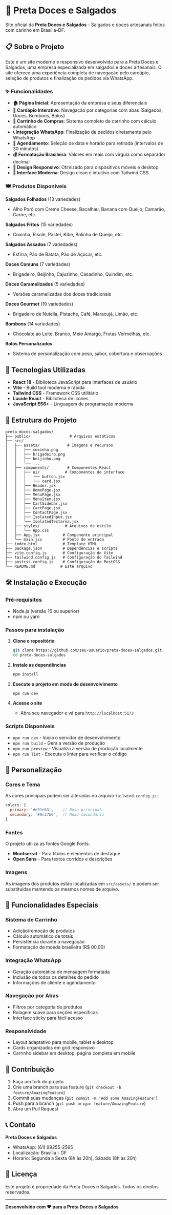 # 🍰 Preta Doces e Salgados

Site oficial da **Preta Doces e Salgados** - Salgados e doces artesanais feitos com carinho em Brasília-DF.

## 📋 Sobre o Projeto

Este é um site moderno e responsivo desenvolvido para a Preta Doces e Salgados, uma empresa especializada em salgados e doces artesanais. O site oferece uma experiência completa de navegação pelo cardápio, seleção de produtos e finalização de pedidos via WhatsApp.

### ✨ Funcionalidades

- **🏠 Página Inicial**: Apresentação da empresa e seus diferenciais
- **📱 Cardápio Interativo**: Navegação por categorias com abas (Salgados, Doces, Bombons, Bolos)
- **🛒 Carrinho de Compras**: Sistema completo de carrinho com cálculo automático
- **📞 Integração WhatsApp**: Finalização de pedidos diretamente pelo WhatsApp
- **📅 Agendamento**: Seleção de data e horário para retirada (intervalos de 30 minutos)
- **💰 Formatação Brasileira**: Valores em reais com vírgula como separador decimal
- **📱 Design Responsivo**: Otimizado para dispositivos móveis e desktop
- **🎨 Interface Moderna**: Design clean e intuitivo com Tailwind CSS

### 🍽️ Produtos Disponíveis

**Salgados Folhados** (13 variedades)
- Alho Poró com Creme Cheese, Bacalhau, Banana com Queijo, Camarão, Carne, etc.

**Salgados Fritos** (15 variedades)
- Coxinha, Risole, Pastel, Kibe, Bolinha de Queijo, etc.

**Salgados Assados** (7 variedades)
- Esfirra, Pão de Batata, Pão de Açúcar, etc.

**Doces Comuns** (7 variedades)
- Brigadeiro, Beijinho, Cajuzinho, Casadinho, Quindim, etc.

**Doces Caramelizados** (5 variedades)
- Versões caramelizadas dos doces tradicionais

**Doces Gourmet** (19 variedades)
- Brigadeiro de Nutella, Pistache, Café, Maracujá, Limão, etc.

**Bombons** (14 variedades)
- Chocolate ao Leite, Branco, Meio Amargo, Frutas Vermelhas, etc.

**Bolos Personalizados**
- Sistema de personalização com peso, sabor, cobertura e observações

## 🚀 Tecnologias Utilizadas

- **React 18** - Biblioteca JavaScript para interfaces de usuário
- **Vite** - Build tool moderna e rápida
- **Tailwind CSS** - Framework CSS utilitário
- **Lucide React** - Biblioteca de ícones
- **JavaScript ES6+** - Linguagem de programação moderna

## 📁 Estrutura do Projeto

```
preta-doces-salgados/
├── public/                 # Arquivos estáticos
├── src/
│   ├── assets/            # Imagens e recursos
│   │   ├── coxinha.png
│   │   ├── brigadeiro.png
│   │   ├── beijinho.png
│   │   └── ...
│   ├── components/        # Componentes React
│   │   ├── ui/           # Componentes de interface
│   │   │   ├── button.jsx
│   │   │   └── card.jsx
│   │   ├── Header.jsx
│   │   ├── HomePage.jsx
│   │   ├── MenuPage.jsx
│   │   ├── MenuItem.jsx
│   │   ├── CartSidebar.jsx
│   │   ├── CartPage.jsx
│   │   ├── ContactPage.jsx
│   │   ├── IsolatedInput.jsx
│   │   └── IsolatedTextarea.jsx
│   ├── styles/           # Arquivos de estilo
│   │   └── App.css
│   ├── App.jsx          # Componente principal
│   └── main.jsx         # Ponto de entrada
├── index.html           # Template HTML
├── package.json         # Dependências e scripts
├── vite.config.js       # Configuração do Vite
├── tailwind.config.js   # Configuração do Tailwind
├── postcss.config.js    # Configuração do PostCSS
└── README.md           # Este arquivo
```

## 🛠️ Instalação e Execução

### Pré-requisitos

- Node.js (versão 16 ou superior)
- npm ou yarn

### Passos para instalação

1. **Clone o repositório**
   ```bash
   git clone https://github.com/seu-usuario/preta-doces-salgados.git
   cd preta-doces-salgados
   ```

2. **Instale as dependências**
   ```bash
   npm install
   ```

3. **Execute o projeto em modo de desenvolvimento**
   ```bash
   npm run dev
   ```

4. **Acesse o site**
   - Abra seu navegador e vá para `http://localhost:5173`

### Scripts Disponíveis

- `npm run dev` - Inicia o servidor de desenvolvimento
- `npm run build` - Gera a versão de produção
- `npm run preview` - Visualiza a versão de produção localmente
- `npm run lint` - Executa o linter para verificar o código

## 🎨 Personalização

### Cores e Tema

As cores principais podem ser alteradas no arquivo `tailwind.config.js`:

```javascript
colors: {
  primary: '#e91e63',    // Rosa principal
  secondary: '#9c27b0',  // Roxo secundário
}
```

### Fontes

O projeto utiliza as fontes Google Fonts:
- **Montserrat** - Para títulos e elementos de destaque
- **Open Sans** - Para textos corridos e descrições

### Imagens

As imagens dos produtos estão localizadas em `src/assets/` e podem ser substituídas mantendo os mesmos nomes de arquivo.

## 📱 Funcionalidades Especiais

### Sistema de Carrinho

- Adição/remoção de produtos
- Cálculo automático de totais
- Persistência durante a navegação
- Formatação de moeda brasileira (R$ 00,00)

### Integração WhatsApp

- Geração automática de mensagem formatada
- Inclusão de todos os detalhes do pedido
- Informações de cliente e agendamento

### Navegação por Abas

- Filtros por categoria de produtos
- Rolagem suave para seções específicas
- Interface sticky para fácil acesso

### Responsividade

- Layout adaptativo para mobile, tablet e desktop
- Cards organizados em grid responsivo
- Carrinho sidebar em desktop, página completa em mobile

## 🤝 Contribuição

1. Faça um fork do projeto
2. Crie uma branch para sua feature (`git checkout -b feature/AmazingFeature`)
3. Commit suas mudanças (`git commit -m 'Add some AmazingFeature'`)
4. Push para a branch (`git push origin feature/AmazingFeature`)
5. Abra um Pull Request

## 📞 Contato

**Preta Doces e Salgados**
- WhatsApp: (61) 99255-2565
- Localização: Brasília - DF
- Horário: Segunda a Sexta (8h às 20h), Sábado (8h às 20h)

## 📄 Licença

Este projeto é propriedade da Preta Doces e Salgados. Todos os direitos reservados.

---

**Desenvolvido com ❤️ para a Preta Doces e Salgados**

